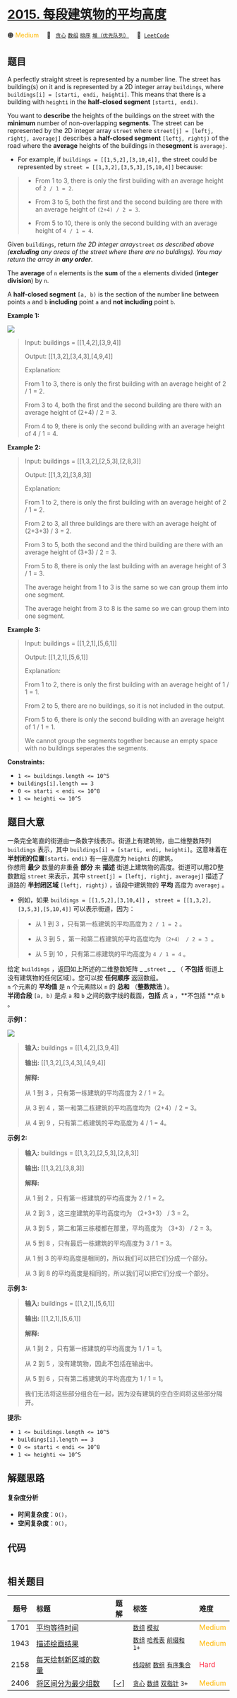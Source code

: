 # [2015. 每段建筑物的平均高度](https://leetcode.com/problems/average-height-of-buildings-in-each-segment)

🟠 <font color=#ffb800>Medium</font>&emsp; 🔖&ensp; [`贪心`](/tag/greedy.md) [`数组`](/tag/array.md) [`排序`](/tag/sorting.md) [`堆（优先队列）`](/tag/heap-priority-queue.md)&emsp; 🔗&ensp;[`LeetCode`](https://leetcode.com/problems/average-height-of-buildings-in-each-segment)

## 题目

A perfectly straight street is represented by a number line. The street has
building(s) on it and is represented by a 2D integer array `buildings`, where
`buildings[i] = [starti, endi, heighti]`. This means that there is a building
with `heighti` in the **half-closed segment** `[starti, endi)`.

You want to **describe** the heights of the buildings on the street with the
**minimum** number of non-overlapping **segments**. The street can be
represented by the 2D integer array `street` where `street[j] = [leftj,
rightj, averagej]` describes a **half-closed segment** `[leftj, rightj)` of
the road where the **average** heights of the buildings in the**segment** is
`averagej`.

  * For example, if `buildings = [[1,5,2],[3,10,4]],` the street could be represented by `street = [[1,3,2],[3,5,3],[5,10,4]]` because: 
> 
> * From 1 to 3, there is only the first building with an average height of `2 / 1 = 2`.
> 
> * From 3 to 5, both the first and the second building are there with an average height of `(2+4) / 2 = 3`.
> 
> * From 5 to 10, there is only the second building with an average height of `4 / 1 = 4`.

Given `buildings`, return _the 2D integer array_`street` _as described above
(**excluding** any areas of the street where there are no buldings). You may
return the array in **any order**_.

The **average** of `n` elements is the **sum** of the `n` elements divided
(**integer division**) by `n`.

A **half-closed segment** `[a, b)` is the section of the number line between
points `a` and `b` **including** point `a` and **not including** point `b`.



**Example 1:**

![](https://fastly.jsdelivr.net/gh/doocs/leetcode@main/solution/2000-2099/2015.Average%20Height%20of%20Buildings%20in%20Each%20Segment/images/image-20210921224001-2.png)

> Input: buildings = [[1,4,2],[3,9,4]]
> 
> Output: [[1,3,2],[3,4,3],[4,9,4]]
> 
> Explanation:
> 
> From 1 to 3, there is only the first building with an average height of 2 / 1 = 2.
> 
> From 3 to 4, both the first and the second building are there with an average height of (2+4) / 2 = 3.
> 
> From 4 to 9, there is only the second building with an average height of 4 / 1 = 4.

**Example 2:**

> Input: buildings = [[1,3,2],[2,5,3],[2,8,3]]
> 
> Output: [[1,3,2],[3,8,3]]
> 
> Explanation:
> 
> From 1 to 2, there is only the first building with an average height of 2 / 1 = 2.
> 
> From 2 to 3, all three buildings are there with an average height of (2+3+3) / 3 = 2.
> 
> From 3 to 5, both the second and the third building are there with an average height of (3+3) / 2 = 3.
> 
> From 5 to 8, there is only the last building with an average height of 3 / 1 = 3.
> 
> The average height from 1 to 3 is the same so we can group them into one segment.
> 
> The average height from 3 to 8 is the same so we can group them into one segment.

**Example 3:**

> Input: buildings = [[1,2,1],[5,6,1]]
> 
> Output: [[1,2,1],[5,6,1]]
> 
> Explanation:
> 
> From 1 to 2, there is only the first building with an average height of 1 / 1 = 1.
> 
> From 2 to 5, there are no buildings, so it is not included in the output.
> 
> From 5 to 6, there is only the second building with an average height of 1 / 1 = 1.
> 
> We cannot group the segments together because an empty space with no buildings seperates the segments.

**Constraints:**

  * `1 <= buildings.length <= 10^5`
  * `buildings[i].length == 3`
  * `0 <= starti < endi <= 10^8`
  * `1 <= heighti <= 10^5`


## 题目大意

一条完全笔直的街道由一条数字线表示。街道上有建筑物，由二维整数阵列 `buildings` 表示，其中 `buildings[i] = [starti,
endi, heighti]`。这意味着在 **半封闭的位置**`[starti，endi)` 有一座高度为 `heighti` 的建筑。  
你想用 **最少** 数量的非重叠 **部分** 来 **描述** 街道上建筑物的高度。街道可以用2D整数数组 `street` 来表示，其中
`street[j] = [leftj, rightj, averagej]` 描述了道路的 **半封闭区域**  `[leftj, rightj)`
，该段中建筑物的 **平均** 高度为 `averagej` 。

  * 例如，如果 `buildings = [[1,5,2],[3,10,4]]` ， `street = [[1,3,2],[3,5,3],[5,10,4]]` 可以表示街道，因为： 
> 
> * 从 1 到 3 ，只有第一栋建筑的平均高度为 `2 / 1 = 2` 。
> 
> * 从 3 到 5 ，第一和第二栋建筑的平均高度均为 `（2+4） / 2 = 3 `。
> 
> * 从 5 到 10 ，只有第二栋建筑的平均高度为 `4 / 1 = 4` 。

给定 `buildings` ，返回如上所述的二维整数矩阵 _ _`street` _ _ （ **不包括** 街道上没有建筑物的任何区域）。您可以按
**任何顺序** 返回数组。  
`n` 个元素的 **平均值** 是 `n` 个元素除以 `n` 的 **总和** （**整数除法** ）。  
**半闭合段**  `[a, b)` 是点 `a` 和 `b` 之间的数字线的截面，**包括** 点 `a` ，**不包括  **点 `b` 。



**示例1：**

![](https://fastly.jsdelivr.net/gh/doocs/leetcode@main/solution/2000-2099/2015.Average%20Height%20of%20Buildings%20in%20Each%20Segment/images/image-20210921224001-2.png)

> 
> 
> 
> 
> 
> **输入:** buildings = [[1,4,2],[3,9,4]]
> 
> **输出:** [[1,3,2],[3,4,3],[4,9,4]]
> 
> **解释:**
> 
> 从 1 到 3 ，只有第一栋建筑的平均高度为 2 / 1 = 2。
> 
> 从 3 到 4 ，第一和第二栋建筑的平均高度均为（2+4）/ 2 = 3。
> 
> 从 4 到 9 ，只有第二栋建筑的平均高度为 4 / 1 = 4。
> 
> 

**示例 2:**

> 
> 
> 
> 
> 
> **输入:** buildings = [[1,3,2],[2,5,3],[2,8,3]]
> 
> **输出:** [[1,3,2],[3,8,3]]
> 
> **解释:**
> 
> 从 1 到 2 ，只有第一栋建筑的平均高度为 2 / 1 = 2。
> 
> 从 2 到 3 ，这三座建筑的平均高度均为 （2+3+3） / 3 = 2。
> 
> 从 3 到 5 ，第二和第三栋楼都在那里，平均高度为 （3+3） / 2 = 3。
> 
> 从 5 到 8 ，只有最后一栋建筑的平均高度为 3 / 1 = 3。
> 
> 从 1 到 3 的平均高度是相同的，所以我们可以把它们分成一个部分。
> 
> 从 3 到 8 的平均高度是相同的，所以我们可以把它们分成一个部分。
> 
> 

**示例 3:**

> 
> 
> 
> 
> 
> **输入:** buildings = [[1,2,1],[5,6,1]]
> 
> **输出:** [[1,2,1],[5,6,1]]
> 
> **解释:**
> 
> 从 1 到 2 ，只有第一栋建筑的平均高度为 1 / 1 = 1。
> 
> 从 2 到 5 ，没有建筑物，因此不包括在输出中。
> 
> 从 5 到 6 ，只有第二栋建筑的平均高度为 1 / 1 = 1。
> 
> 我们无法将这些部分组合在一起，因为没有建筑的空白空间将这些部分隔开。
> 
> 



**提示:**

  * `1 <= buildings.length <= 10^5`
  * `buildings[i].length == 3`
  * `0 <= starti < endi <= 10^8`
  * `1 <= heighti <= 10^5`


## 解题思路

#### 复杂度分析

- **时间复杂度**：`O()`，
- **空间复杂度**：`O()`，

## 代码

```javascript

```

## 相关题目

<!-- prettier-ignore -->
| 题号 | 标题 | 题解 | 标签 | 难度 |
| :------: | :------ | :------: | :------ | :------ |
| 1701 | [平均等待时间](https://leetcode.com/problems/average-waiting-time) |  |  [`数组`](/tag/array.md) [`模拟`](/tag/simulation.md) | <font color=#ffb800>Medium</font> |
| 1943 | [描述绘画结果](https://leetcode.com/problems/describe-the-painting) |  |  [`数组`](/tag/array.md) [`哈希表`](/tag/hash-table.md) [`前缀和`](/tag/prefix-sum.md) `1+` | <font color=#ffb800>Medium</font> |
| 2158 | [每天绘制新区域的数量](https://leetcode.com/problems/amount-of-new-area-painted-each-day) |  |  [`线段树`](/tag/segment-tree.md) [`数组`](/tag/array.md) [`有序集合`](/tag/ordered-set.md) | <font color=#ff334b>Hard</font> |
| 2406 | [将区间分为最少组数](https://leetcode.com/problems/divide-intervals-into-minimum-number-of-groups) | [[✓]](/problem/2406.md) |  [`贪心`](/tag/greedy.md) [`数组`](/tag/array.md) [`双指针`](/tag/two-pointers.md) `3+` | <font color=#ffb800>Medium</font> |